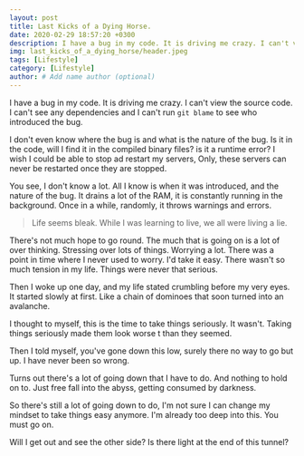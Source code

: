 ```yaml
---
layout: post
title: Last Kicks of a Dying Horse.
date: 2020-02-29 18:57:20 +0300
description: I have a bug in my code. It is driving me crazy. I can't view the source code. I can't see any dependencies. 
img: last_kicks_of_a_dying_horse/header.jpeg
tags: [Lifestyle]
category: [Lifestyle]
author: # Add name author (optional)
---
```

I have a bug in my code. It is driving me crazy. I can't view the source code. I can't see any dependencies and I can't run `git blame` to see who introduced the bug.

I don't even know where the bug is and what is the nature of the bug. Is it in the code, will I find it in the compiled binary files? is it a runtime error? I wish I could be able to stop ad restart my servers, Only, these servers can never be restarted once they are stopped.

You see, I don't know a lot. All I know is when it was introduced, and the nature of the bug. It drains a lot of the RAM, it is constantly running in the background. Once in a while, randomly, it throws warnings and errors.

> Life seems bleak.
While I was learning to live, we all were living a lie.

There's not much hope to go round.
The much that is going on is a lot of over thinking. Stressing over lots of things. Worrying a lot. There was a point in time where I never used to worry. I'd take it easy. There wasn't so much tension in my life. Things were never that serious.

Then I woke up one day, and my life stated crumbling before my very eyes. It started slowly at first. Like a chain of dominoes that soon turned into an avalanche. 

I thought to myself, this is the time to take things seriously.
It wasn't. 
Taking things seriously made them look worse t than they seemed. 

Then I told myself, you've gone down this low, surely there no way to go but up. 
I have never been so wrong.

Turns out there's a lot of going down that I have to do.
And nothing to hold on to. Just free fall into the abyss, getting consumed by darkness.

So there's still a lot of going down to do, I'm not sure I can change my mindset to take things easy anymore. I'm already too deep into this. You must go on.

Will I get out and see the other side? Is there light at the end of this tunnel?
